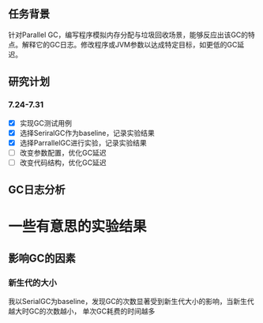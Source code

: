 ## 任务背景
针对Parallel GC，编写程序模拟内存分配与垃圾回收场景，能够反应出该GC的特点。解释它的GC日志。修改程序或JVM参数以达成特定目标，如更低的GC延迟。
## 研究计划
### 7.24-7.31
- [X] 实现GC测试用例
- [X] 选择SeriralGC作为baseline，记录实验结果
- [x] 选择ParrallelGC进行实验，记录实验结果
- [ ] 改变参数配置，优化GC延迟
- [ ] 改变代码结构，优化GC延迟
## GC日志分析
# 一些有意思的实验结果
## 影响GC的因素
### 新生代的大小
我以SerialGC为baseline，发现GC的次数显著受到新生代大小的影响，当新生代越大时GC的次数越小，
单次GC耗费的时间越多